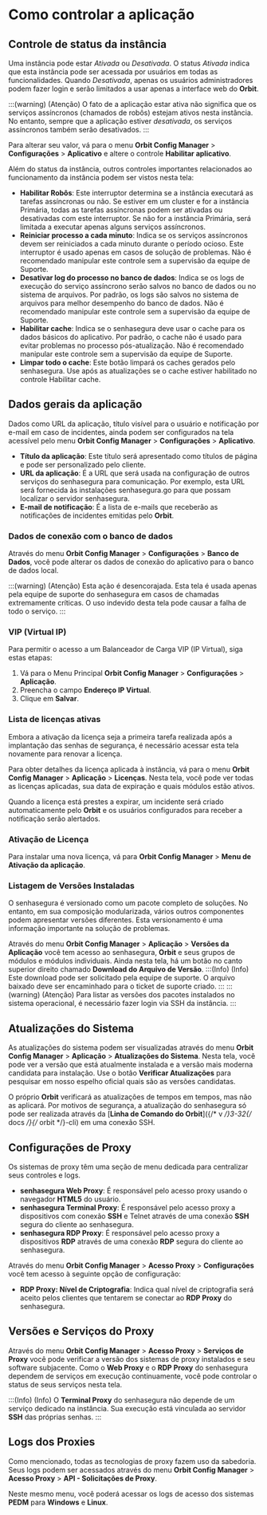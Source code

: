 # Como controlar a aplicação

## Controle de status da instância

Uma instância pode estar *Ativada* ou *Desativada*. O status *Ativada* indica que esta instância pode ser acessada por usuários em todas as funcionalidades. Quando *Desativada*, apenas os usuários administradores podem fazer login e serão limitados a usar apenas a interface web do **Orbit**.

:::(warning) (Atenção)
O fato de a aplicação estar ativa não significa que os serviços assíncronos (chamados de robôs) estejam ativos nesta instância. No entanto, sempre que a aplicação estiver *desativada*, os serviços assíncronos também serão desativados.
:::

Para alterar seu valor, vá para o menu **Orbit Config Manager** > **Configurações** > **Aplicativo** e altere o controle **Habilitar aplicativo**.

Além do status da instância, outros controles importantes relacionados ao funcionamento da instância podem ser vistos nesta tela:
- **Habilitar Robôs**: Este interruptor determina se a instância executará as tarefas assíncronas ou não. Se estiver em um cluster e for a instância Primária, todas as tarefas assíncronas podem ser ativadas ou desativadas com este interruptor. Se não for a instância Primária, será limitada a executar apenas alguns serviços assíncronos.
- **Reiniciar processo a cada minuto**: Indica se os serviços assíncronos devem ser reiniciados a cada minuto durante o período ocioso. Este interruptor é usado apenas em casos de solução de problemas. Não é recomendado manipular este controle sem a supervisão da equipe de Suporte.
- **Desativar log do processo no banco de dados**: Indica se os logs de execução do serviço assíncrono serão salvos no banco de dados ou no sistema de arquivos. Por padrão, os logs são salvos no sistema de arquivos para melhor desempenho do banco de dados. Não é recomendado manipular este controle sem a supervisão da equipe de Suporte.
- **Habilitar cache**: Indica se o senhasegura deve usar o cache para os dados básicos do aplicativo. Por padrão, o cache não é usado para evitar problemas no processo pós-atualização. Não é recomendado manipular este controle sem a supervisão da equipe de Suporte.
- **Limpar todo o cache**: Este botão limpará os caches gerados pelo senhasegura. Use após as atualizações se o cache estiver habilitado no controle Habilitar cache.

## Dados gerais da aplicação

Dados como URL da aplicação, título visível para o usuário e notificação por e-mail em caso de incidentes, ainda podem ser configurados na tela acessível pelo menu **Orbit Config Manager** > **Configurações** > **Aplicativo**.

- **Título da aplicação**: Este título será apresentado como títulos de página e pode ser personalizado pelo cliente.
- **URL da aplicação**: É a URL que será usada na configuração de outros serviços do senhasegura para comunicação. Por exemplo, esta URL será fornecida às instalações senhasegura.go para que possam localizar o servidor senhasegura.
- **E-mail de notificação**: É a lista de e-mails que receberão as notificações de incidentes emitidas pelo **Orbit**.

### Dados de conexão com o banco de dados

Através do menu **Orbit Config Manager** > **Configurações** > **Banco de Dados**, você pode alterar os dados de conexão do aplicativo para o banco de dados local.

:::(warning) (Atenção)
Esta ação é desencorajada. Esta tela é usada apenas pela equipe de suporte do senhasegura em casos de chamadas extremamente críticas. O uso indevido desta tela pode causar a falha de todo o serviço.
:::

### VIP (Virtual IP)

Para permitir o acesso a um Balanceador de Carga VIP (IP Virtual), siga estas etapas:

1. Vá para o Menu Principal **Orbit Config Manager** > **Configurações** > **Aplicação**.
2. Preencha o campo **Endereço IP Virtual**.
3. Clique em **Salvar**.

### Lista de licenças ativas

Embora a ativação da licença seja a primeira tarefa realizada após a implantação das senhas de segurança, é necessário acessar esta tela novamente para renovar a licença.

Para obter detalhes da licença aplicada à instância, vá para o menu **Orbit Config Manager** > **Aplicação** > **Licenças**. Nesta tela, você pode ver todas as licenças aplicadas, sua data de expiração e quais módulos estão ativos.

Quando a licença está prestes a expirar, um incidente será criado automaticamente pelo **Orbit** e os usuários configurados para receber a notificação serão alertados.

### Ativação de Licença

Para instalar uma nova licença, vá para **Orbit Config Manager** > **Menu de Ativação da aplicação**.

### Listagem de Versões Instaladas

O senhasegura é versionado como um pacote completo de soluções. No entanto, em sua composição modularizada, vários outros componentes podem apresentar versões diferentes. Esta versionamento é uma informação importante na solução de problemas.

Através do menu **Orbit Config Manager** > **Aplicação** > **Versões da Aplicação** você tem acesso ao senhasegura, **Orbit** e seus grupos de módulos e módulos individuais. Ainda nesta tela, há um botão no canto superior direito chamado **Download do Arquivo de Versão**.
:::(Info) (Info)
Este download pode ser solicitado pela equipe de suporte. O arquivo baixado deve ser encaminhado para o ticket de suporte criado.
:::
:::(warning) (Atenção)
Para listar as versões dos pacotes instalados no sistema operacional, é necessário fazer login via SSH da instância.
:::

## Atualizações do Sistema

As atualizações do sistema podem ser visualizadas através do menu **Orbit Config Manager** > **Aplicação** > **Atualizações do Sistema**. Nesta tela, você pode ver a versão que está atualmente instalada e a versão mais moderna candidata para instalação. Use o botão **Verificar Atualizações** para pesquisar em nosso espelho oficial quais são as versões candidatas.

O próprio **Orbit** verificará as atualizações de tempos em tempos, mas não as aplicará. Por motivos de segurança, a atualização do senhasegura só pode ser realizada através da [**Linha de Comando do Orbit**]({/* v */}3-32{/* docs */}{/* orbit */}-cli) em uma conexão SSH.

## Configurações de Proxy

Os sistemas de proxy têm uma seção de menu dedicada para centralizar seus controles e logs.

- **senhasegura Web Proxy**: É responsável pelo acesso proxy usando o navegador **HTML5** do usuário.
- **senhasegura Terminal Proxy**: É responsável pelo acesso proxy a dispositivos com conexão **SSH** e Telnet através de uma conexão **SSH** segura do cliente ao senhasegura.
- **senhasegura RDP Proxy**: É responsável pelo acesso proxy a dispositivos **RDP** através de uma conexão **RDP** segura do cliente ao senhasegura.

Através do menu **Orbit Config Manager** > **Acesso Proxy** > **Configurações** você tem acesso à seguinte opção de configuração:
- **RDP Proxy: Nível de Criptografia**: Indica qual nível de criptografia será aceito pelos clientes que tentarem se conectar ao **RDP Proxy** do senhasegura.

## Versões e Serviços do Proxy

Através do menu **Orbit Config Manager** > **Acesso Proxy** > **Serviços de Proxy** você pode verificar a versão dos sistemas de proxy instalados e seu software subjacente. Como o **Web Proxy** e o **RDP Proxy** do senhasegura dependem de serviços em execução continuamente, você pode controlar o status de seus serviços nesta tela.

:::(Info) (Info)
O **Terminal Proxy** do senhasegura não depende de um serviço dedicado na instância. Sua execução está vinculada ao servidor **SSH** das próprias senhas.
:::

## Logs dos Proxies

Como mencionado, todas as tecnologias de proxy fazem uso da sabedoria. Seus logs podem ser acessados através do menu **Orbit Config Manager** > **Acesso Proxy** > **API - Solicitações de Proxy**.

Neste mesmo menu, você poderá acessar os logs de acesso dos sistemas **PEDM** para **Windows** e **Linux**.